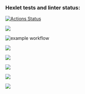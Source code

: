 ### Hexlet tests and linter status:
[![Actions Status](https://github.com/Bukvoeshka/python-project-lvl1/workflows/hexlet-check/badge.svg)](https://github.com/Bukvoeshka/python-project-lvl1/actions)

<a href="https://codeclimate.com/github/Bukvoeshka/python-project-lvl1/maintainability"><img src="https://api.codeclimate.com/v1/badges/a99a88d28ad37a79dbf6/maintainability" /></a>

![example workflow](https://github.com/Bukvoeshka/python-project-lvl1/actions/workflows/github-actions-demo.yml/badge.svg)

<a href="https://asciinema.org/a/PafJS82wlYbVaLAd9XL5RzbYd" target="_blank"><img src="https://asciinema.org/a/PafJS82wlYbVaLAd9XL5RzbYd.svg" /></a>

<a href="https://asciinema.org/a/ntZEvpXgf515JijIfkesfwkfj" target="_blank"><img src="https://asciinema.org/a/ntZEvpXgf515JijIfkesfwkfj.svg" /></a>

<a href="https://asciinema.org/a/6nlbHbOMVGVjKOsauxPNa7nzZ" target="_blank"><img src="https://asciinema.org/a/6nlbHbOMVGVjKOsauxPNa7nzZ.svg" /></a>

<a href="https://asciinema.org/a/WwXl9ybWfSP2CV2499kLu7lhn" target="_blank"><img src="https://asciinema.org/a/WwXl9ybWfSP2CV2499kLu7lhn.svg" /></a>

<a href="https://asciinema.org/a/JANb5igqGLiIFuigXepRXXwLj" target="_blank"><img src="https://asciinema.org/a/JANb5igqGLiIFuigXepRXXwLj.svg" /></a>
